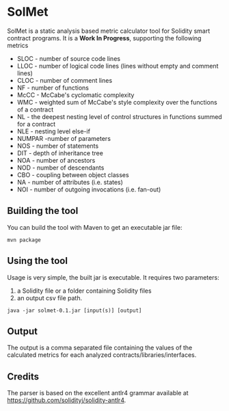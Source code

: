 # SolMet

SolMet is a static analysis based metric calculator tool for Solidity smart contract programs.
It is a **Work In Progress**, supporting the following metrics
* SLOC - number of source code lines
* LLOC - number of logical code lines (lines without empty and comment lines)
* CLOC - number of comment lines
* NF - number of functions
* McCC - McCabe's cyclomatic complexity
* WMC - weighted sum of McCabe's style complexity over the functions of a contract
* NL - the deepest nesting level of control structures in functions summed for a contract
* NLE - nesting level else-if
* NUMPAR -number of parameters
* NOS - number of statements
* DIT - depth of inheritance tree
* NOA - number of ancestors
* NOD - number of descendants
* CBO - coupling between object classes
* NA - number of attributes (i.e. states)
* NOI - number of outgoing invocations (i.e. fan-out)

## Building the tool

You can build the tool with Maven to get an executable jar file:

```
mvn package
```

## Using the tool

Usage is very simple, the built jar is executable.
It requires two parameters:
 1) a Solidity file or a folder containing Solidity files
 2) an output csv file path.
 
```
java -jar solmet-0.1.jar [input(s)] [output]
```

## Output

The output is a comma separated file containing the values of the calculated metrics for each analyzed contracts/libraries/interfaces.

## Credits

The parser is based on the excellent antlr4 grammar available at https://github.com/solidityj/solidity-antlr4.
